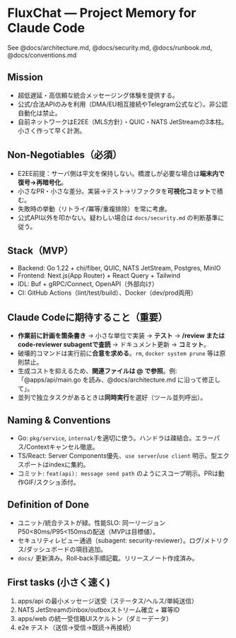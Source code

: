# FluxChat — Project Memory for Claude Code

See @docs/architecture.md, @docs/security.md, @docs/runbook.md, @docs/conventions.md

## Mission
- 超低遅延・高信頼な統合メッセージング体験を提供する。
- 公式/合法APIのみを利用（DMA/EU相互接続やTelegram公式など）。非公認自動化は禁止。
- 自前ネットワークはE2EE（MLS方針）・QUIC・NATS JetStreamの3本柱。小さく作って早く計測。

## Non‑Negotiables（必須）
- E2EE前提：サーバ側は平文を保持しない。橋渡しが必要な場合は**端末内で復号→再暗号化**。
- 小さなPR・小さな差分。実装→テスト→リファクタを**可視化コミット**で積む。
- 失敗時の挙動（リトライ/冪等/重複排除）を常に考慮。
- 公式API以外を叩かない。疑わしい場合は `docs/security.md` の判断基準に従う。

## Stack（MVP）
- Backend: Go 1.22 + chi/fiber, QUIC, NATS JetStream, Postgres, MinIO
- Frontend: Next.js(App Router) + React Query + Tailwind
- IDL: Buf + gRPC/Connect, OpenAPI（外部向け）
- CI: GitHub Actions（lint/test/build）、Docker（dev/prod両用）

## Claude Codeに期待すること（重要）
- **作業前に計画を箇条書き** → 小さな単位で実装 → **テスト** → **/review または code‑reviewer subagentで査読** → ドキュメント更新 → **コミット**。
- 破壊的コマンドは実行前に**合意を求める**。`rm`, `docker system prune` 等は原則禁止。
- 生成コストを抑えるため、**関連ファイルは @ で参照**。例: 「@apps/api/main.go を読み、@docs/architecture.md に沿って修正して」。
- 並列で独立タスクがあるときは**同時実行**を選好（ツール並列呼出）。  

## Naming & Conventions
- Go: `pkg/service`, `internal/`を適切に使う。ハンドラは疎結合。エラーパス/Contextキャンセル徹底。
- TS/React: Server Components優先、`use server`/`use client` 明示。型エクスポートはindexに集約。
- コミット: `feat(api): message send path` のようにスコープ明示。PRは動作GIF/スクショ添付。

## Definition of Done
- ユニット/統合テストが緑。性能SLO: 同一リージョンP50<80ms/P95<150msの配送（MVPは目標値）。
- セキュリティレビュー通過（subagent: security-reviewer）。ログ/メトリクス/ダッシュボードの項目追加。
- `docs/` 更新済み。Roll‑back手順記載。リリースノート作成済み。

## First tasks (小さく速く)
1) apps/api の最小メッセージ送受（ステータス/ヘルス/単純送信）  
2) NATS JetStreamのinbox/outboxストリーム確立 + 冪等ID  
3) apps/web の統一受信箱UIスケルトン（ダミーデータ）  
4) e2e テスト（送信→受信→既読→再接続）